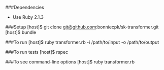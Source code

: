 ###Dependencies
- Use Ruby 2.1.3

###Setup
    [host]$ git clone git@github.com:bonniecpk/sk-transformer.git
    [host]$ bundle

###To run
    [host]$ ruby transformer.rb -i /path/to/input -o /path/to/output

###To run tests
    [host]$ rspec

###To see command-line options
    [host]$ ruby transformer.rb

